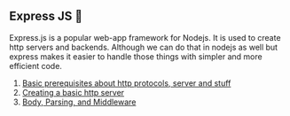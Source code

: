 ## Express JS 🚂

Express.js is a popular web-app framework for Nodejs. It is used to create http servers and backends. Although we can do that in nodejs as well but express makes it easier to handle those things with simpler and more efficient code.

1. [Basic prerequisites about http protocols, server and stuff](https://github.com/shubhsharma19/web-dev-journey/blob/main/Express/01_basic_prerequisites)
2. [Creating a basic http server](https://github.com/shubhsharma19/web-dev-journey/blob/main/Express/02_creating_http_server.md)
3. [Body, Parsing, and Middleware](https://github.com/shubhsharma19/web-dev-journey/blob/main/Express/03_body_and_middlewares.md)
